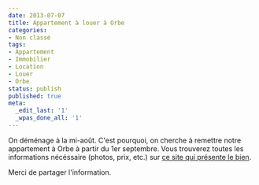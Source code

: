 ```yaml
---
date: 2013-07-07
title: Appartement à louer à Orbe
categories:
- Non classé
tags:
- Appartement
- Immobilier
- Location
- Louer
- Orbe
status: publish
published: true
meta:
  _edit_last: '1'
  _wpas_done_all: '1'
---
```


On déménage à la mi-août. C'est pourquoi, on cherche à remettre notre appartement à Orbe à partir du 1er septembre. Vous trouverez toutes les informations nécéssaire (photos, prix, etc.) sur [ce site qui présente le bien](https://alienlebarge.github.io/fleursdelys/ "Appartement à louer à Orbe").

Merci de partager l'information.
